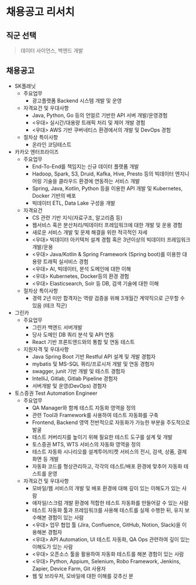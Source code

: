 # 채용공고 리서치
## 직군 선택
> 데이터 사이언스, 백엔드 개발
## 채용공고

- SK플래닛
  - 주요업무
    - 광고플랫폼 Backend 시스템 개발 및 운영
  - 자격요건 및 우대사항
    - Java, Python, Go 등의 언얼르 기반한 API 서버 개발/운영경험
    - <우대> 실시간/대용량 트래픽 처리 및 제어 개발 경험 
    - <우대> AWS 기반 쿠버네티스 환경에서의 개발 및 DevOps 경험 
  - 절차상 특이사항
    - 온라인 코딩테스트
- 카카오 엔터프라이즈
  - 주요업무
    - End-To-End를 책임지는 신규 데이터 플랫폼 개발
    - Hadoop, Spark, S3, Druid, Kafka, Hive, Presto 등의 빅데이터 엔지니어링 기술을 클라우드 환경에 연동하는 서비스 개발 
    - Spring, Java, Kotlin, Python 등을 이용한 API 개발 및 Kubernetes, Docker 기반의 배포 
    - 빅데이터 ETL, Data Lake 구성을 개발
  - 자격요건
    - CS 관련 기반 지식(자료구조, 알고리즘 등)
    - 웹서비스 혹은 분산처리/빅데이터 프레임워크에 대한 개발 및 운용 경험
    - 새로운 서비스 개발 및 문제 해결을 위한 적극적인 자세
    - <우대> 빅데이터 아키텍처 설계 경험 혹은 3년이상의 빅데이터 프레임워크 개발/운용
    - <우대> Java/Kotlin & Spring Framework (Spring boot)를 이용한 대용량 트래픽 실서비스 경험
    - <우대> AI, 빅데이터, 분석 도메인에 대한 이해
    - <우대> Kubernetes, Docker등의 환경 경험
    - <우대> Elasticsearch, Solr 등 DB, 검색 기술에 대한 이해
  - 절차상 특이사항
    - 경력 2년 미만 합격자는 역량 검증을 위해 3개월간 계약직으로 근무할 수 있음 (테크 직군)
- 그린카
  - 주요업무
    - 그린카 백엔드 서버개발
    - 당사 도메인 DB 쿼리 분석 및 API 연동
    - React 기반 프론트엔드와의 통합 및 연동 테스트
  - 지원자격 및 우대사항
    - Java Spring Boot 기반 Restful API 설계 및 개발 경험자
    - mybatis 및 MS-SQL 쿼리/프로시저 개발 및 연동 경험자
    - swagger, junit 기반 개발 및 테스트 경험자
    - IntelliJ, Gitlab, Gitlab Pipeline 경험자
    - 서버개발 및 운영(DevOps) 경험자
- 토스증권 Test Automation Engineer
  - 주요업무
    - QA Manager와 함께 테스트 자동화 영역을 정의
    - 관련 Tool과 Framework를 사용하여 테스트 자동화를 구축
    - Frontend, Backend 영역 전반적으로 자동화가 가능한 부분을 주도적으로 발굴
    - 테스트 커버리지를 높이기 위해 필요한 테스트 도구를 설계 및 개발
    - 토스증권 MTS, WTS 서비스의 자동화 영역을 정의
    - 테스트 자동화 시나리오를 설계투어/티켓 서비스의 전시, 검색, 상품, 결제 화면 등 개발
    - 자동화 코드를 형상관리하고, 각각의 테스트/배포 환경에 맞추어 자동화 테스트를 운영
  - 자격요건 및 우대사항
    - 모바일/웹 서비스의 개발 및 배포 환경에 대해 깊이 있는 이해도가 있는 사람
    - 애자일/스크럼 개발 환경에 적합한 테스트 자동화를 만들어갈 수 있는 사람
    - 테스트 자동화 툴과 프레임워크를 사용해 테스트를 실제 수행한 뒤, 유지 보수해본 경험이 있는 사람
    - <우대> 업무 협업 툴 (Jira, Confluence, GitHub, Notion, Slack)을 이용해본 경험자
    - <우대> API Automation, UI 테스트 자동화, QA Ops 관련하여 깊이 있는 이해도가 있는 사람
    - <우대> 오픈소스 툴을 활용하여 자동화 테스트를 해본 경험이 있는 사람
    - <우대> Python, Appium, Selenium, Robo Framework, Jenkins, Zapier, Device Farm, Git 사용자
    - 웹 및 브라우저, 모바일에 대한 이해를 갖추신 분



